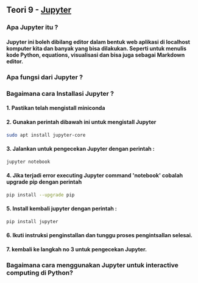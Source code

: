 ## Teori 9 - [Jupyter](http://jupyter.org/documentation)

### Apa Jupyter itu ?
#### Jupyter ini boleh dibilang editor dalam bentuk web aplikasi di localhost komputer kita dan banyak yang bisa dilakukan. Seperti untuk menulis kode Python, equations, visualisasi dan bisa juga sebagai Markdown editor.

### Apa fungsi dari Jupyter ?
#### 

### Bagaimana cara Installasi Jupyter ?
#### 1. Pastikan telah mengistall miniconda
#### 2. Gunakan perintah dibawah ini untuk mengistall Jupyter
```bash
sudo apt install jupyter-core
```
#### 3. Jalankan untuk pengecekan Jupyter dengan perintah :
```bash
jupyter notebook
```
#### 4. Jika terjadi error executing Jupyter command 'notebook' cobalah upgrade pip dengan perintah
```bash
pip install --upgrade pip
```
#### 5. Install kembali jupyter dengan perintah :
```bash
pip install jupyter
```
#### 6. Ikuti instruksi penginstallan dan tunggu proses pengintsallan selesai.
#### 7. kembali ke langkah no 3 untuk pengecekan Jupyter.

### Bagaimana cara menggunakan Jupyter untuk interactive computing di Python?
#### 
